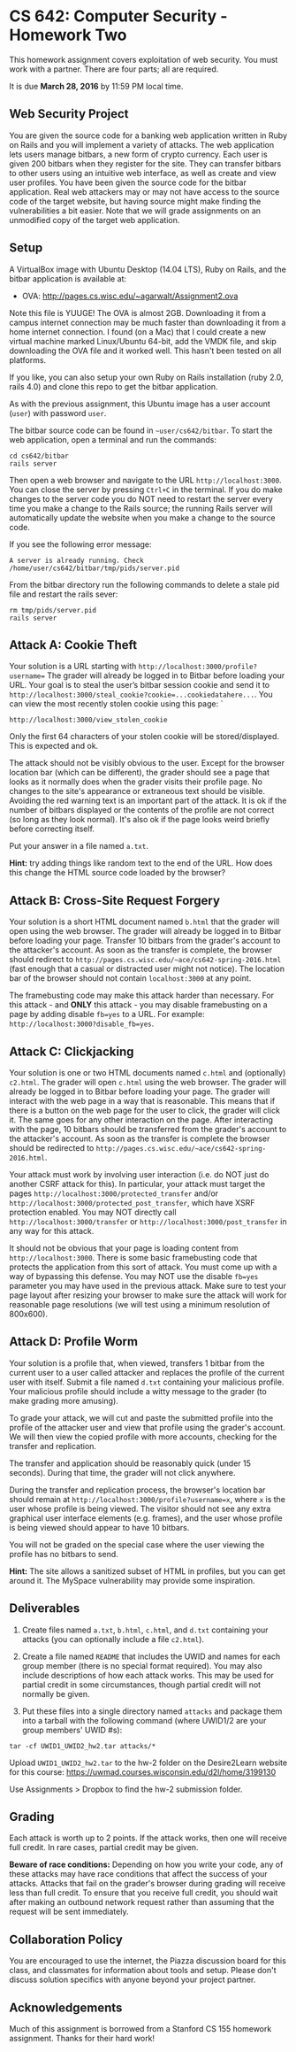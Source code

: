 # CS 642: Computer Security - Homework Two

This homework assignment covers exploitation of web security. You must work with a partner. There are four parts; all are required.

It is due **March 28, 2016** by 11:59 PM local time. 

## Web Security Project
You are given the source code for a banking web application written in Ruby on Rails and you will implement a variety of attacks.
The web application lets users manage bitbars, a new form of crypto currency. Each user is given 200 bitbars when they register for the site. They can transfer bitbars to other users using an intuitive web interface, as well as create and view user profiles. You have been given the source code for the bitbar application. Real web attackers may or may not have access to the source code of the target website, but having source might make finding the vulnerabilities a bit easier. Note that we will grade assignments on an unmodified copy of the target web application.

## Setup
A VirtualBox image with Ubuntu Desktop (14.04 LTS), Ruby on Rails, and the bitbar application is available at:
- OVA: http://pages.cs.wisc.edu/~agarwalt/Assignment2.ova

Note this file is YUUGE! The OVA is almost 2GB. Downloading it from a campus internet connection may be much faster than downloading it from a home internet connection. I found (on a Mac) that I could create a new virtual machine marked Linux/Ubuntu 64-bit, add the VMDK file, and skip downloading the OVA file and it worked well. This hasn't been tested on all platforms.

If you like, you can also setup your own Ruby on Rails installation (ruby 2.0, rails 4.0) and clone this repo to get the bitbar application.

As with the previous assignment, this Ubuntu image has a user account (`user`) with password `user`.

The bitbar source code can be found in `~user/cs642/bitbar`. To start the web application, open a terminal and run the commands:
```
cd cs642/bitbar
rails server
```
Then open a web browser and navigate to the URL `http://localhost:3000`. You can close the server by pressing `Ctrl+C` in the terminal. If you do make changes to the server code you do NOT need to restart the server every time you make a change to the Rails source; the running Rails server will automatically update the website when you make a change to the source code.

If you see the following error message:
```
A server is already running. Check /home/user/cs642/bitbar/tmp/pids/server.pid
```
From the bitbar directory run the following commands to delete a stale pid file and restart the rails sever:
```
rm tmp/pids/server.pid
rails server
```

## Attack A: Cookie Theft
Your solution is a URL starting with `http://localhost:3000/profile?username=`
The grader will already be logged in to Bitbar before loading your URL. Your goal is to steal the user’s bitbar session cookie and send it to `http://localhost:3000/steal_cookie?cookie=...cookiedatahere...`. You can view the most recently stolen cookie using this page: `
```
http://localhost:3000/view_stolen_cookie
```
Only the first 64 characters of your stolen cookie will be stored/displayed. This is expected and ok.

The attack should not be visibly obvious to the user. Except for the browser location bar (which can be different), the grader should see a page that looks as it normally does when the grader visits their profile page. No changes to the site's appearance or extraneous text should be visible. Avoiding the red warning text is an important part of the attack. It is ok if the number of bitbars displayed or the contents of the profile are not correct (so long as they look normal). It's also ok if the page looks weird briefly before correcting itself.

Put your answer in a file named `a.txt`.

**Hint:** try adding things like random text to the end of the URL. How does this change the HTML source code loaded by the browser?

## Attack B: Cross-Site Request Forgery
Your solution is a short HTML document named `b.html` that the grader will open using the web browser. The grader will already be logged in to Bitbar before loading your page. Transfer 10 bitbars from the grader's account to the attacker's account. As soon as the transfer is complete, the browser should redirect to `http://pages.cs.wisc.edu/~ace/cs642-spring-2016.html` (fast enough that a casual or distracted user might not notice). The location bar of the browser should not contain `localhost:3000` at any point.

The framebusting code may make this attack harder than necessary. For this attack - and **ONLY** this attack - you may disable framebusting on a page by adding disable `fb=yes` to a URL. For example: `http://localhost:3000?disable_fb=yes`.


## Attack C: Clickjacking

Your solution is one or two HTML documents named `c.html` and (optionally) `c2.html`. The grader will open `c.html` using the web browser. The grader will already be logged in to Bitbar before loading your page. The grader will interact with the web page in a way that is reasonable. This means that if there is a button on the web page for the user to click, the grader will click it. The same goes for any other interaction on the page. After interacting with the page, 10 bitbars should be transferred from the grader's account to the attacker's account. As soon as the transfer is complete the browser should be redirected to `http://pages.cs.wisc.edu/~ace/cs642-spring-2016.html`.

Your attack must work by involving user interaction (i.e. do NOT just do another CSRF attack for this). In particular, your attack must target the pages `http://localhost:3000/protected_transfer` and/or `http://localhost:3000/protected_post_transfer`, which have XSRF protection enabled. You may NOT directly call `http://localhost:3000/transfer` or `http://localhost:3000/post_transfer` in any way for this attack.

It should not be obvious that your page is loading content from `http://localhost:3000`. There is some basic framebusting code that protects the application from this sort of attack. You must come up with a way of bypassing this defense. You may NOT use the disable `fb=yes` parameter you may have used in the previous attack. Make sure to test your page layout after resizing your browser to make sure the attack will work for reasonable page resolutions (we will test using a minimum resolution of 800x600).

## Attack D: Profile Worm
Your solution is a profile that, when viewed, transfers 1 bitbar from the current user to a user called attacker and replaces the profile of the current user with itself. Submit a file named `d.txt` containing your malicious profile. Your malicious profile should include a witty message to the grader (to make grading more amusing).

To grade your attack, we will cut and paste the submitted profile into the profile of the attacker user and view that profile using the grader's account. We will then view the copied profile with more accounts, checking for the transfer and replication.

The transfer and application should be reasonably quick (under 15 seconds). During that time, the grader will not click anywhere. 

During the transfer and replication process, the browser's location bar should remain at `http://localhost:3000/profile?username=x`, where `x` is the user whose profile is being viewed. The visitor should not see any extra graphical user interface elements (e.g. frames), and the user whose profile is being viewed should appear to have 10 bitbars.

You will not be graded on the special case where the user viewing the profile has no bitbars to send.

**Hint:** The site allows a sanitized subset of HTML in profiles, but you can get around it. The MySpace vulnerability may provide some inspiration.

## Deliverables
1. Create files named `a.txt`, `b.html`, `c.html`, and `d.txt` containing your attacks (you can optionally include a file `c2.html`). 

1. Create a file named `README` that includes the UWID and names for each group member (there is no special format required). You may also include descriptions of how each attack works. This may be used for partial credit in some circumstances, though partial credit will not normally be given.

1. Put these files into a single directory named `attacks` and package them into a tarball with the following command (where UWID1/2 are your group members' UWID #s):
```
tar -cf UWID1_UWID2_hw2.tar attacks/*
```

Upload `UWID1_UWID2_hw2.tar` to the hw-2 folder on the Desire2Learn website for this course:
https://uwmad.courses.wisconsin.edu/d2l/home/3199130

Use Assignments > Dropbox to find the hw-2 submission folder.

## Grading
Each attack is worth up to 2 points. If the attack works, then one will receive full credit. In rare cases, partial credit may be given.

**Beware of race conditions:** Depending on how you write your code, any of these attacks may have race conditions that affect the success of your attacks. Attacks that fail on the grader's browser during grading will receive less than full credit. To ensure that you receive full credit, you should wait after making an outbound network request rather than assuming that the request will be sent immediately.

## Collaboration Policy
You are encouraged to use the internet, the Piazza discussion board for this class, and classmates for information about tools and setup. Please don't discuss solution specifics with anyone beyond your project partner.

## Acknowledgements
Much of this assignment is borrowed from a Stanford CS 155 homework assignment. Thanks for their hard work!

